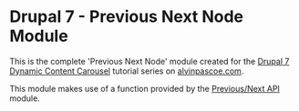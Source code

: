 # Drupal 7 - Previous Next Node Module

This is the complete 'Previous Next Node' module created for the [Drupal 7 Dynamic Content Carousel](https://alvinpascoe.com/blog/drupal-7-dynamic-content-carousel-introduction) tutorial series on [alvinpascoe.com](https://alvinpascoe.com).

This module makes use of a function provided by the [Previous/Next API](https://www.drupal.org/project/prev_next) module.
